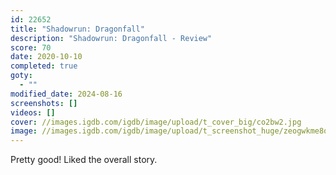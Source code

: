 ```yaml
---
id: 22652
title: "Shadowrun: Dragonfall"
description: "Shadowrun: Dragonfall - Review"
score: 70
date: 2020-10-10
completed: true
goty:
  - ""
modified_date: 2024-08-16
screenshots: []
videos: []
cover: //images.igdb.com/igdb/image/upload/t_cover_big/co2bw2.jpg
image: //images.igdb.com/igdb/image/upload/t_screenshot_huge/zeogwkme8qa87nrjikcg.jpg
---
```

Pretty good! Liked the overall story.